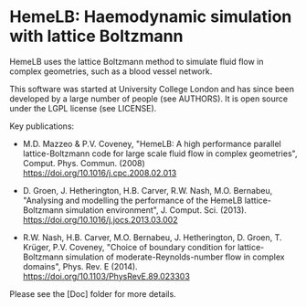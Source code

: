 # HemeLB: Haemodynamic simulation with lattice Boltzmann

HemeLB uses the lattice Boltzmann method to simulate fluid flow in
complex geometries, such as a blood vessel network.

This software was started at University College London and has since
been developed by a large number of people (see AUTHORS). It is open
source under the LGPL license (see LICENSE).

Key publications:

- M.D. Mazzeo & P.V. Coveney, "HemeLB: A high performance parallel
  lattice-Boltzmann code for large scale fluid flow in complex
  geometries", Comput. Phys. Commun. (2008)
  https://doi.org/10.1016/j.cpc.2008.02.013

- D. Groen, J. Hetherington, H.B. Carver, R.W. Nash, M.O. Bernabeu,
  "Analysing and modelling the performance of the HemeLB
  lattice-Boltzmann simulation environment", J. Comput. Sci. (2013).
  https://doi.org/10.1016/j.jocs.2013.03.002

- R.W. Nash, H.B. Carver, M.O. Bernabeu, J. Hetherington, D. Groen, T.
  Krüger, P.V. Coveney, "Choice of boundary condition for
  lattice-Boltzmann simulation of moderate-Reynolds-number flow in
  complex domains", Phys. Rev. E (2014).
  https://doi.org/10.1103/PhysRevE.89.023303

Please see the [Doc] folder for more details.
